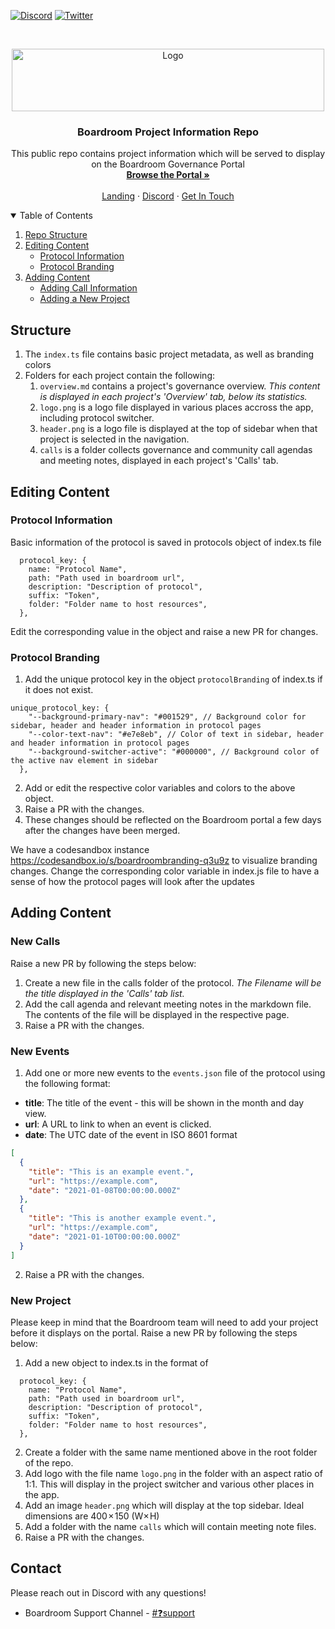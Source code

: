 [![Discord][discord-shield]][discord-url]
[![Twitter][twitter-shield]][twitter-url]

<br />
<p align="center">
  <a href="http://app.boardroom.info/">
    <img src="https://i.ibb.co/tBt9dLq/transparentblacktextsmall.png" alt="Logo" width="500" height="100">
  </a>

  <h3 align="center">Boardroom Project Information Repo</h3>

  <p align="center">
    This public repo contains project information which will be served to display on the Boardroom Governance Portal
    <br />
    <a href="http://app.boardroom.info/"><strong>Browse the Portal »</strong></a>
    <br />
    <br />
    <a href="http://boardroom.info/">Landing</a>
    ·
    <a href="https://discord.com/invite/tgrTFg9">Discord</a>
    ·
    <a href="https://discord.com/invite/tgrTFg9">Get In Touch</a>
  </p>
</p>

<details open="open">
  <summary>Table of Contents</summary>
  <ol>
    <li><a href="#structure">Repo Structure</a></li>
    <li>
      <a href="#adding-content">Editing Content</a>
      <ul>
        <li><a href="#protocol-information">Protocol Information</a></li>
        <li><a href="#protocol-branding">Protocol Branding</a></li>
      </ul>
    </li>
    <li>
      <a href="#adding-content">Adding Content</a>
      <ul>
        <li><a href="#new-calls">Adding Call Information</a></li>
        <li><a href="#new-project">Adding a New Project</a></li>
      </ul>
    </li>
  </ol>
</details>

## **Structure**
1. The `index.ts` file contains basic project metadata, as well as branding colors
2. Folders for each project contain the following:
    1. `overview.md` contains a project's governance overview. _This content is displayed in each project's 'Overview' tab, below its statistics._
    2. `logo.png` is a logo file displayed in various places accross the app, including protocol switcher.
    3. `header.png` is a logo file is displayed at the top of sidebar when that project is selected in the navigation.
    4. `calls` is a folder collects governance and community call agendas and meeting notes, displayed in each project's 'Calls' tab.
      
## **Editing Content**
### Protocol Information
Basic information of the protocol is saved in protocols object of index.ts file

```
  protocol_key: {
    name: "Protocol Name",
    path: "Path used in boardroom url",
    description: "Description of protocol",
    suffix: "Token",
    folder: "Folder name to host resources",
  },
```  

Edit the corresponding value in the object and raise a new PR for changes.

### Protocol Branding
 1. Add the unique protocol key in the object `protocolBranding` of index.ts if it does not exist. 
```
unique_protocol_key: {
    "--background-primary-nav": "#001529", // Background color for sidebar, header and header information in protocol pages
    "--color-text-nav": "#e7e8eb", // Color of text in sidebar, header and header information in protocol pages
    "--background-switcher-active": "#000000", // Background color of the active nav element in sidebar 
  },
```
 2. Add or edit the respective color variables and colors to the above object.
 3. Raise a PR with the changes.
 4. These changes should be reflected on the Boardroom portal a few days after the changes have been merged.

We have a codesandbox instance https://codesandbox.io/s/boardroombranding-q3u9z to visualize branding changes. Change the corresponding color variable in index.js file to have a sense of how the protocol pages will look after the updates

## **Adding Content**

### New Calls
Raise a new PR by following the steps below:

1. Create a new file in the calls folder of the protocol. _The Filename will be the title displayed in the 'Calls' tab list._
2. Add the call agenda and relevant meeting notes in the markdown file. The contents of the file will be displayed in the respective page.
3. Raise a PR with the changes.

### New Events

1. Add one or more new events to the `events.json` file of the protocol using the following format:

- **title**: The title of the event - this will be shown in the month and day view.
- **url**: A URL to link to when an event is clicked.
- **date**: The UTC date of the event in ISO 8601 format

```json
[
  {
    "title": "This is an example event.",
    "url": "https://example.com",
    "date": "2021-01-08T00:00:00.000Z"
  },
  {
    "title": "This is another example event.",
    "url": "https://example.com",
    "date": "2021-01-10T00:00:00.000Z"
  }
]
```

2. Raise a PR with the changes.

### New Project
Please keep in mind that the Boardroom team will need to add your project before it displays on the portal. Raise a new PR by following the steps below:

1. Add a new object to index.ts in the format of

```
  protocol_key: {
    name: "Protocol Name",
    path: "Path used in boardroom url",
    description: "Description of protocol",
    suffix: "Token",
    folder: "Folder name to host resources",
  },
```

2. Create a folder with the same name mentioned above in the root folder of the repo.
3. Add logo with the file name `logo.png` in the folder with an aspect ratio of 1:1. This will display in the project switcher and various other places in the app.
4. Add an image `header.png` which will display at the top sidebar. Ideal dimensions are 400 × 150 (W× H)
5. Add a folder with the name `calls` which will contain meeting note files.
6. Raise a PR with the changes.

## Contact

Please reach out in Discord with any questions! 
* Boardroom Support Channel - [#❓support](https://discord.gg/CEZ8WfuK8s)

[discord-shield]: https://img.shields.io/badge/Discord-Join-blueviolet?style=for-the-badge&logo=discord&logoColor=white
[discord-url]: https://discord.gg/CEZ8WfuK8s
[twitter-shield]: https://img.shields.io/badge/Twitter-Follow-blue?style=for-the-badge&logo=twitter&logoColor=white
[twitter-url]: https://twitter.com/boardroom_info
